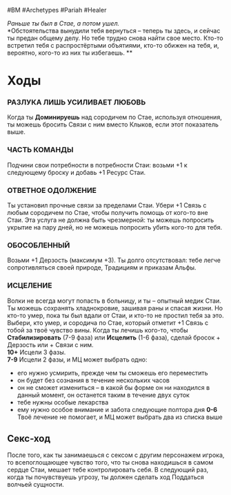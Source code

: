 #BM  #Archetypes #Pariah #Healer 

*Раньше ты был в Стае, а потом ушел.*  
*Обстоятельства вынудили тебя вернуться –  теперь ты здесь, и сейчас ты предан общему делу.  Но тебе трудно снова найти свое место. Кто-то  встретил тебя с распростёртыми объятиями,  кто-то обижен на тебя, и, вероятно, кого-то из  них ты избегаешь. **

# Ходы
### РАЗЛУКА ЛИШЬ УСИЛИВАЕТ ЛЮБОВЬ  
Когда ты **Доминируешь** над сородичем по Стае, используя отношения, ты  можешь бросить Связи с ним вместо Клыков, если этот показатель выше.  
### ЧАСТЬ КОМАНДЫ  
Подчини свои потребности в потребности Стаи: возьми +1 к следующему  броску и добавь +1 Ресурс Стаи.  
### ОТВЕТНОЕ ОДОЛЖЕНИЕ  
Ты установил прочные связи за пределами Стаи. Убери +1 Связь с любым  сородичем по Стае, чтобы получить помощь от кого-то вне Стаи. Эта  услуга не должна быть чрезмерной: ты можешь попросить укрытие на пару  дней, но не можешь попросить убить кого-то для тебя.  
### ОБОСОБЛЕННЫЙ  
Возьми +1 Дерзость (максимум +3). Ты долго отсутствовал: тебе легче  сопротивляться своей природе, Традициям и приказам Альфы. 
### ИСЦЕЛЕНИЕ  
Волки не всегда могут попасть в больницу, и ты – опытный медик Стаи. Ты  можешь сохранять хладнокровие, зашивая раны и спасая жизни. Но кто-то  умер, пока ты был вдали от Стаи, и кто-то не простил тебя за это. Выбери,  кто умер, и сородича по Стае, который отметит +1 Связь с тобой за твоё  чувство вины. Когда ты лечишь кого-то, чтобы **Стабилизировать** (7-9 фаза)  или **Исцелить** (1-6 фаза), сделай бросок + Дерзость или + Связи с ним.  
**10+** Исцели 3 фазы.  
**7-9** Исцели 2 фазы, и МЦ может выбрать одно:  
- его нужно усмирить, прежде чем ты сможешь его переместить  
- он будет без сознания в течение нескольких часов  
- он не сможет измениться – в какой бы форме он ни находился в данный  момент, он останется таким в течение двух суток  
- тебе нужны особые лекарства  
- ему нужно особое внимание и забота следующие полтора дня 
 **0-6** Твоё лечение не помогает, и МЦ может выбрать два из списка выше

## Секс-ход
После того, как ты занимаешься с сексом с другим персонажем игрока, то  всепоглощающее чувство того, что ты снова находишься в самом сердце  Стаи, мешает тебе контролировать себя. В следующий раз, когда ты  почувствуешь угрозу, ты должен сделать ход Поддаться волчьей сущности.